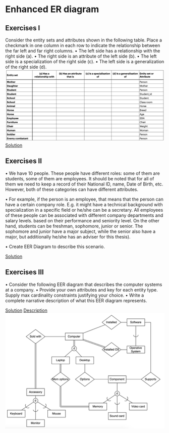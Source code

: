 # Enhanced ER diagram
## Exercises I
Consider the entity sets and attributes shown in the following table. Place
a checkmark in one column in each row to indicate the relationship
between the far left and far right columns.
• The left side has a relationship with the right side (a).
• The right side is an attribute of the left side (b).
• The left side is a specialization of the right side (c).
• The left side is a generalization of the right side (d).
![table](./table.png)
[Solution](./Ex1.pdf)

## Exercises II
• We have 10 people. These people have different roles: some of them are students, some of them
are employees. It should be noted that for all of them we need to keep a record of their National
ID, name, Date of Birth, etc. However, both of these categories can have different attributes.

• For example, if the person is an employee, that means that the person can have a certain
company role. E.g. it might have a technical background with specialization in a specific field or
he/she can be a secretary. All employees of these people can be associated with different
company departments and salary levels. based on their performance and seniority level. On the
other hand, students can be freshman, sophomore, junior or senior. The sophomore and junior
have a major subject, while the senior also have a major, but additionally he/she has an adviser
for this thesis).

• Create EER Diagram to describe this scenario.

[Solution](./ex2.drawio.pdf)

## Exercises III
• Consider the following EER diagram that describes the computer systems at a company.
• Provide your own attributes and key for each entity type. Supply max cardinality constraints justifying your choice.
• Write a complete narrative description of what this EER diagram represents.

[Solution](./ex3.pdf)
[Description](./ex3%20Description)
![diagram](./diagram.png)
